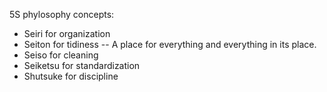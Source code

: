 5S phylosophy concepts:
* Seiri for organization
* Seiton for tidiness -- A place for everything and everything in its place.
* Seiso for cleaning 
* Seiketsu for standardization 
* Shutsuke for discipline 
